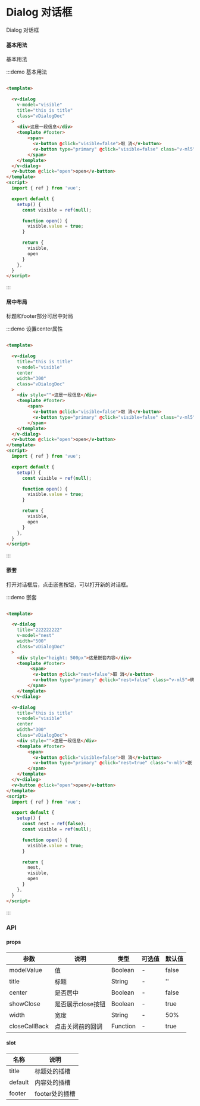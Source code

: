 # Dialog 对话框

Dialog 对话框

#### 基本用法

基本用法

:::demo 基本用法

```html

<template>

  <v-dialog
    v-model="visible"
    title="this is title"
    class="vDialogDoc"
  >
    <div>这是一段信息</div>
    <template #footer>
        <span>
          <v-button @click="visible=false">取 消</v-button>
          <v-button type="primary" @click="visible=false" class="v-ml5">确 定</v-button>
        </span>
    </template>
  </v-dialog>
  <v-button @click="open">open</v-button>
</template>
<script>
  import { ref } from 'vue';

  export default {
    setup() {
      const visible = ref(null);

      function open() {
        visible.value = true;
      }

      return {
        visible,
        open
      }
    },
  }
</script>
```

:::

#### 居中布局

标题和footer部分可居中对局

:::demo 设置center属性

```html

<template>

  <v-dialog
    title="this is title"
    v-model="visible"
    center
    width="300"
    class="vDialogDoc"
  >
    <div style="">这是一段信息</div>
    <template #footer>
        <span>
          <v-button @click="visible=false">取 消</v-button>
          <v-button type="primary" @click="visible=false" class="v-ml5">确 定</v-button>
        </span>
    </template>
  </v-dialog>
  <v-button @click="open">open</v-button>
</template>
<script>
  import { ref } from 'vue';

  export default {
    setup() {
      const visible = ref(null);

      function open() {
        visible.value = true;
      }

      return {
        visible,
        open
      }
    },
  }
</script>
```

:::

#### 嵌套

打开对话框后，点击嵌套按钮，可以打开新的对话框。

:::demo 嵌套

```html

<template>

  <v-dialog
    title="222222222"
    v-model="nest"
    width="500"
    class="vDialogDoc"
  >
    <div style="height: 500px">这是嵌套内容</div>
    <template #footer>
         <span>
          <v-button @click="nest=false">取 消</v-button>
          <v-button type="primary" @click="nest=false" class="v-ml5">确 定</v-button>
        </span>
    </template>
  </v-dialog>

  <v-dialog
    title="this is title"
    v-model="visible"
    center
    width="300"
    class="vDialogDoc">
    <div style="">这是一段信息</div>
    <template #footer>
        <span>
          <v-button @click="visible=false">取 消</v-button>
          <v-button type="primary" @click="nest=true" class="v-ml5">嵌 套</v-button>
        </span>
    </template>
  </v-dialog>
  <v-button @click="open">open</v-button>
</template>
<script>
  import { ref } from 'vue';

  export default {
    setup() {
      const nest = ref(false);
      const visible = ref(null);

      function open() {
        visible.value = true;
      }

      return {
        nest,
        visible,
        open
      }
    },
  }
</script>
```

:::

### API

#### props

| 参数      | 说明          | 类型      | 可选值                           | 默认值  |
|---------- |-------------- |---------- |--------------------------------  |-------- |
| modelValue | 值 | Boolean | - | false |
| title | 标题 | String | - | '' |
| center | 是否居中 | Boolean | - | false |
| showClose | 是否展示close按钮 | Boolean | - | true |
| width | 宽度 | String | - | 50% |
| closeCallBack | 点击关闭前的回调 | Function | - | true |

#### slot

| 名称 | 说明 |
|---------- |-------- |
| title | 标题处的插槽 |
| default | 内容处的插槽 |
| footer | footer处的插槽 |
